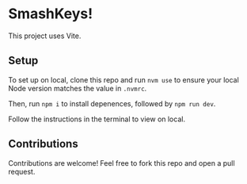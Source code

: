 # SmashKeys!

This project uses Vite.

## Setup

To set up on local, clone this repo and run `nvm use` to ensure your local Node
version matches the value in `.nvmrc`.

Then, run `npm i` to install depenences, followed by `npm run dev`.

Follow the instructions in the terminal to view on local.

## Contributions

Contributions are welcome! Feel free to fork this repo and open a pull request.
